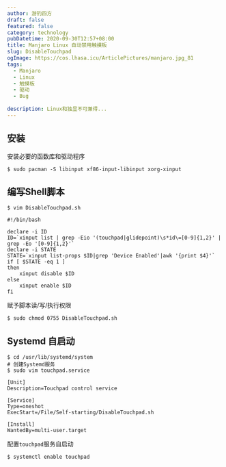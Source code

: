```yaml
---
author: 游钓四方
draft: false
featured: false
category: technology
pubDatetime: 2020-09-30T12:57+08:00
title: Manjaro Linux 自动禁用触摸板
slug: DisableTouchpad
ogImage: https://cos.lhasa.icu/ArticlePictures/manjaro.jpg_81
tags:
  - Manjaro
  - Linux
  - 触摸板
  - 驱动
  - Bug
  
description: Linux和独显不可兼得...
---
```


## 安装

安装必要的函数库和驱动程序

```shell
$ sudo pacman -S libinput xf86-input-libinput xorg-xinput
```

## 编写Shell脚本

```shell
$ vim DisableTouchpad.sh

#!/bin/bash

declare -i ID
ID=`xinput list | grep -Eio '(touchpad|glidepoint)\s*id\=[0-9]{1,2}' | grep -Eo '[0-9]{1,2}'`
declare -i STATE
STATE=`xinput list-props $ID|grep 'Device Enabled'|awk '{print $4}'`
if [ $STATE -eq 1 ]
then
    xinput disable $ID
else
    xinput enable $ID
fi
```

赋予脚本读/写/执行权限

```shell
$ sudo chmod 0755 DisableTouchpad.sh
```

## Systemd 自启动

```shell
$ cd /usr/lib/systemd/system
# 创建Systemd服务
$ sudo vim touchpad.service

[Unit]
Description=Touchpad control service

[Service]
Type=oneshot
ExecStart=/File/Self-starting/DisableTouchpad.sh

[Install]
WantedBy=multi-user.target
```

配置`touchpad`服务自启动

```shell
$ systemctl enable touchpad
```

